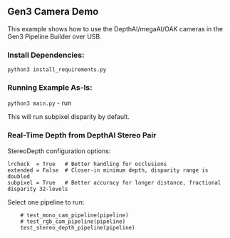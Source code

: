 ## Gen3 Camera Demo
This example shows how to use the DepthAI/megaAI/OAK cameras in the Gen3 Pipeline Builder over USB.  

### Install Dependencies:
`python3 install_requirements.py`

### Running Example As-Is:
`python3 main.py` - run

This will run subpixel disparity by default.

### Real-Time Depth from DepthAI Stereo Pair

StereoDepth configuration options:
```
lrcheck  = True   # Better handling for occlusions
extended = False  # Closer-in minimum depth, disparity range is doubled 
subpixel = True   # Better accuracy for longer distance, fractional disparity 32-levels
```

Select one pipeline to run:
```
    # test_mono_cam_pipeline(pipeline)
    # test_rgb_cam_pipeline(pipeline)
    test_stereo_depth_pipeline(pipeline)
```
